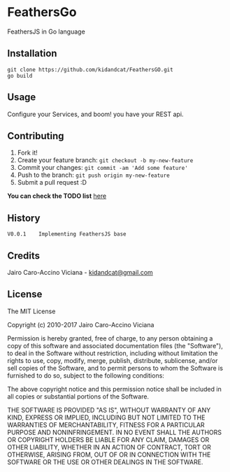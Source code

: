 # FeathersGo

FeathersJS in Go language

## Installation

    git clone https://github.com/kidandcat/FeathersGO.git
    go build

## Usage

Configure your Services, and boom! you have your REST api.

## Contributing

1. Fork it!
2. Create your feature branch: `git checkout -b my-new-feature`
3. Commit your changes: `git commit -am 'Add some feature'`
4. Push to the branch: `git push origin my-new-feature`
5. Submit a pull request :D

__You can check the TODO list__ [here](https://github.com/kidandcat/FeathersGO/issues/1)

## History

    V0.0.1    Implementing FeathersJS base

## Credits

Jairo Caro-Accino Viciana - <kidandcat@gmail.com>

## License

The MIT License

Copyright (c) 2010-2017 Jairo Caro-Accino Viciana

Permission is hereby granted, free of charge, to any person obtaining a copy
of this software and associated documentation files (the "Software"), to deal
in the Software without restriction, including without limitation the rights
to use, copy, modify, merge, publish, distribute, sublicense, and/or sell
copies of the Software, and to permit persons to whom the Software is
furnished to do so, subject to the following conditions:

The above copyright notice and this permission notice shall be included in
all copies or substantial portions of the Software.

THE SOFTWARE IS PROVIDED "AS IS", WITHOUT WARRANTY OF ANY KIND, EXPRESS OR
IMPLIED, INCLUDING BUT NOT LIMITED TO THE WARRANTIES OF MERCHANTABILITY,
FITNESS FOR A PARTICULAR PURPOSE AND NONINFRINGEMENT. IN NO EVENT SHALL THE
AUTHORS OR COPYRIGHT HOLDERS BE LIABLE FOR ANY CLAIM, DAMAGES OR OTHER
LIABILITY, WHETHER IN AN ACTION OF CONTRACT, TORT OR OTHERWISE, ARISING FROM,
OUT OF OR IN CONNECTION WITH THE SOFTWARE OR THE USE OR OTHER DEALINGS IN
THE SOFTWARE.
